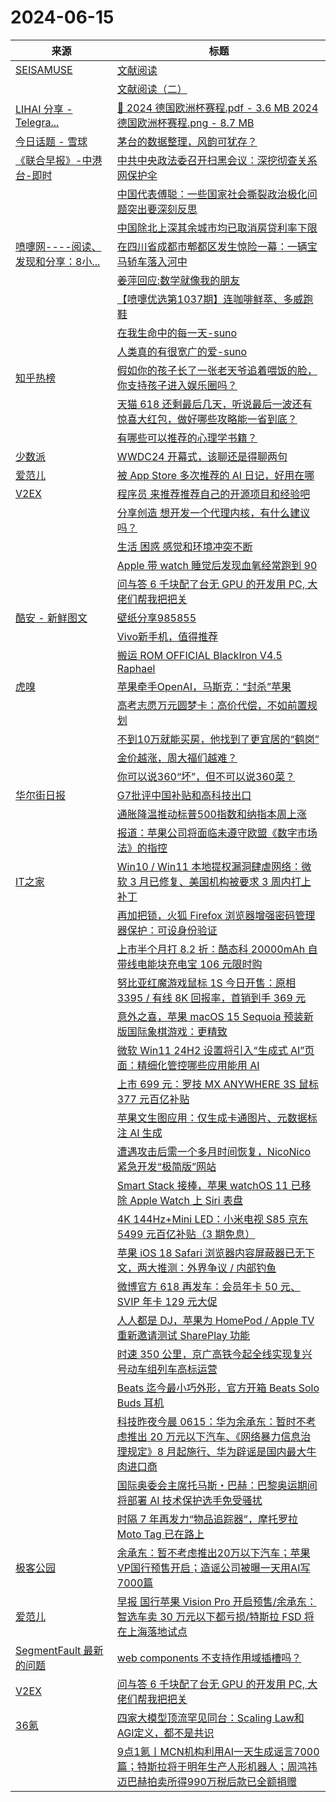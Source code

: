 ﻿# 2024-06-15

|来源|标题|
|---|---|
|[SEISAMUSE](https://www.seis-jun.xyz/atom.xml)|[文献阅读](http://www.seis-jun.xyz/paper-reading)|
||[文献阅读（二）](http://www.seis-jun.xyz/paper-reading-2)|
|[LIHAI 分享 - Telegra...](https://rsshub.app/telegram/channel/lihaiba)|[📄 2024 德国欧洲杯赛程.pdf - 3.6 MB 2024 德国欧洲杯赛程.png - 8.7 MB](https://t.me/lihaiba/6809)|
|[今日话题 - 雪球](https://xueqiu.com/hots/topic/rss)|[茅台的数据整理，风韵可犹存？](http://xueqiu.com/2132668406/293751412)|
|[《联合早报》-中港台-即时](https://rsshub.app/zaobao/realtime/china)|[中共中央政法委召开扫黑会议：深挖彻查关系网保护伞](https://www.zaobao.com/realtime/china/story20240615-3930565)|
||[中国代表傅聪：一些国家社会撕裂政治极化问题突出要深刻反思](https://www.zaobao.com/realtime/china/story20240615-3930487)|
||[中国除北上深其余城市均已取消房贷利率下限](https://www.zaobao.com/realtime/china/story20240615-3930451)|
|[喷嚏网----阅读、发现和分享：8小...](http://www.dapenti.com/blog/rss2.asp)|[在四川省成都市郫都区发生惊险一幕：一辆宝马轿车落入河中](http://www.dapenti.com/blog/more.asp?name=xilei&id=179247)|
||[姜萍回应:数学就像我的朋友](http://www.dapenti.com/blog/more.asp?name=xilei&id=179246)|
||[【喷嚏优选第1037期】连咖啡鲜萃、多威跑鞋](http://www.dapenti.com/blog/more.asp?name=xilei&id=179245)|
||[在我生命中的每一天-suno](http://www.dapenti.com/blog/more.asp?name=xilei&id=179244)|
||[人类真的有很宽广的爱-suno](http://www.dapenti.com/blog/more.asp?name=xilei&id=179243)|
|[知乎热榜](https://rss.mifaw.com/articles/5c8bb11a3c41f61efd36683e/5c919d543882afa09dff3fa3)|[假如你的孩子长了一张老天爷追着喂饭的脸，你支持孩子进入娱乐圈吗？](https://www.zhihu.com/question/637543471)|
||[天猫 618 还剩最后几天，听说最后一波还有惊喜大红包，做好哪些攻略能一省到底？](https://www.zhihu.com/question/658337492)|
||[有哪些可以推荐的心理学书籍？](https://www.zhihu.com/question/654037021)|
|[少数派](https://sspai.com/feed)|[WWDC24 开幕式，该聊还是得聊两句](https://sspai.com/post/89581)|
|[爱范儿](https://www.ifanr.com/feed)|[被 App Store 多次推荐的 AI 日记，好用在哪](https://www.ifanr.com/1589174?utm_source=rss&utm_medium=rss&utm_campaign=)|
|[V2EX](https://www.v2ex.com/index.xml)|[ 程序员 来推荐推荐自己的开源项目和经验吧](https://www.v2ex.com/t/1049702#reply13)|
||[ 分享创造 想开发一个代理内核，有什么建议吗？](https://www.v2ex.com/t/1049697#reply26)|
||[ 生活 困惑 感觉和环境冲突不断](https://www.v2ex.com/t/1049694#reply13)|
||[ Apple 带 watch 睡觉后发现血氧经常跑到 90](https://www.v2ex.com/t/1049689#reply15)|
||[ 问与答 6 千块配了台无 GPU 的开发用 PC, 大佬们帮我把把关](https://www.v2ex.com/t/1049688#reply43)|
|[酷安 - 新鲜图文](https://rsshub.app/coolapk/tuwen-xinxian)|[壁纸分享985855](https://www.coolapk.com/feed/56762114?shareKey=OGZiMjQwM2Q1ODFkNjY2Y2YxMTY~)|
||[Vivo新手机，值得推荐](https://www.coolapk.com/feed/56761760?shareKey=M2Q1OTQ2ZTNiYzgxNjY2Y2YxMTY~)|
||[ 搬运 ROM OFFICIAL BlackIron V4.5 Raphael ](https://www.coolapk.com/feed/56761555?shareKey=MThlOGExNjE3YmMzNjY2Y2YxMTY~)|
|[虎嗅](https://plink.anyfeeder.com/huxiu)|[苹果牵手OpenAI，马斯克：“封杀”苹果](https://www.huxiu.com/article/3132845.html?f=rss)|
||[高考志愿万元圆梦卡：高价代偿，不如前置规划](https://www.huxiu.com/article/3137220.html?f=rss)|
||[不到10万就能买房，他找到了更宜居的“鹤岗”](https://www.huxiu.com/article/3138123.html?f=rss)|
||[金价越涨，周大福们越难？](https://www.huxiu.com/article/3137891.html?f=rss)|
||[你可以说360“坏”，但不可以说360菜？](https://www.huxiu.com/article/3133178.html?f=rss)|
|[华尔街日报](https://plink.anyfeeder.com/wsj/cn)|[G7批评中国补贴和高科技出口](https://cn.wsj.com/amp/articles/g7%E6%89%B9%E8%AF%84%E4%B8%AD%E5%9B%BD%E8%A1%A5%E8%B4%B4%E5%92%8C%E9%AB%98%E7%A7%91%E6%8A%80%E5%87%BA%E5%8F%A3-b2ee83e6)|
||[通胀降温推动标普500指数和纳指本周上涨](https://cn.wsj.com/amp/articles/%E9%80%9A%E8%83%80%E9%99%8D%E6%B8%A9%E6%8E%A8%E5%8A%A8%E6%A0%87%E6%99%AE500%E6%8C%87%E6%95%B0%E5%92%8C%E7%BA%B3%E6%8C%87%E6%9C%AC%E5%91%A8%E4%B8%8A%E6%B6%A8-7cd5b816)|
||[报道：苹果公司将面临未遵守欧盟《数字市场法》的指控](https://cn.wsj.com/amp/articles/%E6%8A%A5%E9%81%93-%E8%8B%B9%E6%9E%9C%E5%85%AC%E5%8F%B8%E5%B0%86%E9%9D%A2%E4%B8%B4%E6%9C%AA%E9%81%B5%E5%AE%88%E6%AC%A7%E7%9B%9F-%E6%95%B0%E5%AD%97%E5%B8%82%E5%9C%BA%E6%B3%95-%E7%9A%84%E6%8C%87%E6%8E%A7-d7e0f340)|
|[IT之家](https://www.ithome.com/rss/)|[Win10 / Win11 本地提权漏洞肆虐网络：微软 3 月已修复、美国机构被要求 3 周内打上补丁](https://www.ithome.com/0/775/340.htm)|
||[再加把锁，火狐 Firefox 浏览器增强密码管理器保护：可设身份验证](https://www.ithome.com/0/775/339.htm)|
||[上市半个月打 8.2 折：酷态科 20000mAh 自带线电能块充电宝 106 元限时购](https://www.ithome.com/0/775/338.htm)|
||[努比亚红魔游戏鼠标 1S 今日开售：原相 3395 / 有线 8K 回报率，首销到手 369 元](https://www.ithome.com/0/775/337.htm)|
||[意外之喜，苹果 macOS 15 Sequoia 预装新版国际象棋游戏：更精致](https://www.ithome.com/0/775/336.htm)|
||[微软 Win11 24H2 设置将引入“生成式 AI”页面：精细化管控哪些应用能用 AI](https://www.ithome.com/0/775/335.htm)|
||[上市 699 元：罗技 MX ANYWHERE 3S 鼠标 377 元百亿补贴](https://www.ithome.com/0/775/334.htm)|
||[苹果文生图应用：仅生成卡通图片、元数据标注 AI 生成](https://www.ithome.com/0/775/333.htm)|
||[遭遇攻击后需一个多月时间恢复，NicoNico 紧急开发“极简版”网站](https://www.ithome.com/0/775/332.htm)|
||[Smart Stack 接棒，苹果 watchOS 11 已移除 Apple Watch 上 Siri 表盘](https://www.ithome.com/0/775/331.htm)|
||[4K 144Hz+Mini LED：小米电视 S85 京东 5499 元百亿补贴（3 期免息）](https://www.ithome.com/0/775/330.htm)|
||[苹果 iOS 18 Safari 浏览器内容屏蔽器已无下文，两大推测：外界争议 / 内部钓鱼](https://www.ithome.com/0/775/329.htm)|
||[微博官方 618 再发车：会员年卡 50 元、SVIP 年卡 129 元大促](https://www.ithome.com/0/775/327.htm)|
||[人人都是 DJ，苹果为 HomePod / Apple TV 重新邀请测试 SharePlay 功能](https://www.ithome.com/0/775/325.htm)|
||[时速 350 公里，京广高铁今起全线实现复兴号动车组列车高标运营](https://www.ithome.com/0/775/323.htm)|
||[Beats 迄今最小巧外形，官方开箱 Beats Solo Buds 耳机](https://www.ithome.com/0/775/322.htm)|
||[科技昨夜今晨 0615：华为余承东：暂时不考虑推出 20 万元以下汽车、《网络暴力信息治理规定》8 月起施行、华为辟谣是国内最大牛肉进口商](https://www.ithome.com/0/775/321.htm)|
||[国际奥委会主席托马斯・巴赫：巴黎奥运期间将部署 AI 技术保护选手免受骚扰](https://www.ithome.com/0/775/320.htm)|
||[时隔 7 年再发力“物品追踪器”，摩托罗拉 Moto Tag 已在路上](https://www.ithome.com/0/775/319.htm)|
|[极客公园](http://feeds.geekpark.net/)|[余承东：暂不考虑推出20万以下汽车；苹果VP国行预售开启；造谣公司被曝一天用AI写7000篇](http://www.geekpark.net/news/336587)|
|[爱范儿](https://www.ifanr.com/feed)|[早报 国行苹果 Vision Pro 开启预售/余承东：智选车卖 30 万元以下都亏损/特斯拉 FSD 将在上海落地试点](https://www.ifanr.com/1589159?utm_source=rss&utm_medium=rss&utm_campaign=)|
|[SegmentFault 最新的问题](https://segmentfault.com/feeds/questions)|[web components 不支持作用域插槽吗？](https://segmentfault.com/q/1010000044965475)|
|[V2EX](https://v2ex.com/index.xml)|[ 问与答 6 千块配了台无 GPU 的开发用 PC, 大佬们帮我把把关](https://www.v2ex.com/t/1049688#reply25)|
|[36氪](https://www.36kr.com/feed)|[四家大模型顶流罕见同台：Scaling Law和AGI定义，都不是共识](https://36kr.com/p/2819828712589832?f=rss)|
||[9点1氪丨MCN机构利用AI一天生成谣言7000篇；特斯拉将于明年生产人形机器人；周鸿祎迈巴赫拍卖所得990万税后款已全额捐赠](https://36kr.com/p/2820327432178179?f=rss)|
